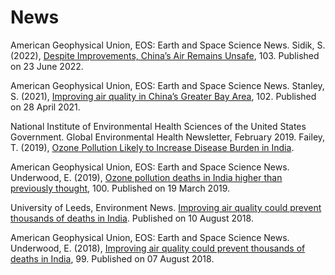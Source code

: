 # News

American Geophysical Union, EOS: Earth and Space Science News. Sidik, S. (2022), [Despite Improvements, China’s Air Remains Unsafe](https://eos.org/research-spotlights/despite-improvements-chinas-air-remains-unsafe), 103. Published on 23 June 2022.

American Geophysical Union, EOS: Earth and Space Science News. Stanley, S. (2021), [Improving air quality in China’s Greater Bay Area](https://doi.org/10.1029/2021EO156439), 102. Published on 28 April 2021.

National Institute of Environmental Health Sciences of the United States Government. Global Environmental Health Newsletter, February 2019. Failey, T. (2019), [Ozone Pollution Likely to Increase Disease Burden in India](https://www.niehs.nih.gov/research/programs/geh/geh_newsletter/2019/2/spotlight/ozone_pollution_likely_to_increase_disease_burden_in_india.cfm).  

American Geophysical Union, EOS: Earth and Space Science News. Underwood, E. (2019), [Ozone pollution deaths in India higher than previously thought](https://doi.org/10.1029/2019EO118073), 100. Published on 19 March 2019.  

University of Leeds, Environment News. [Improving air quality could prevent thousands of deaths in India](https://www.leeds.ac.uk/news/article/4274/improving_air_quality_could_prevent_thousands_of_deaths_in_india). Published on 10 August 2018.  

American Geophysical Union, EOS: Earth and Space Science News. Underwood, E. (2018), [Improving air quality could prevent thousands of deaths in India](https://doi.org/10.1029/2018EO101851), 99. Published on 07 August 2018.  
